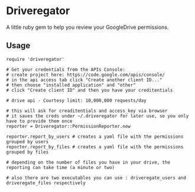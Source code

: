 # Driveregator

A little ruby gem to help you review your GoogleDrive permissions.

## Usage

    require 'driveregator'

    # Get your credentials from the APIs Console:
    # create project here: https://code.google.com/apis/console/
    # in the api access tab click "Create another client ID..."
    # then choose "installed application" and "other"
    # click "Create client ID" and then you have your creditentials

    # drive api - Courtesy limit: 10,000,000 requests/day

    # this will ask for creaditentials and access_key via browser
    # it saves the creds under ~/.driveregator for later use, so you only have to provide them once
    reporter = Driveregator::PermissionReporter.new

    reporter.report_by_users # creates a yaml file with the permissions grouped by users
    reporter.report_by_files # creates a yaml file with the permissions grouped by files

    # depending on the number of files you have in your drive, the reporting can take time (a minute or two)

    # also there are two executables you can use : driveregate_users and driveregate_files respectively